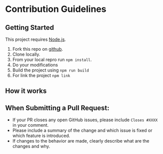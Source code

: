 # Contribution Guidelines

## Getting Started

This project requires [Node.js](https://nodejs.org/en/).

1. Fork this repo on [github](https://github.com/appzic/elementid).
2. Clone locally.
3. From your local repro run `npm install`.
4. Do your modifications
5. Build the project using `npm run build`
6. For link the project `npm link`

## How it works

## When Submitting a Pull Request:

- If your PR closes any open GitHub issues, please include `Closes #XXXX` in your comment.
- Please include a summary of the change and which issue is fixed or which feature is introduced.
- If changes to the behavior are made, clearly describe what are the changes and why.
